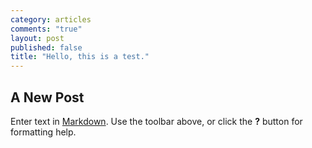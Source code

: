 ```yaml
---
category: articles
comments: "true"
layout: post
published: false
title: "Hello, this is a test."
---
```


## A New Post

Enter text in [Markdown](http://daringfireball.net/projects/markdown/). Use the toolbar above, or click the **?** button for formatting help.
